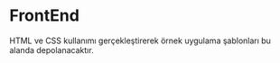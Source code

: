 # FrontEnd
 HTML ve CSS kullanımı gerçekleştirerek örnek uygulama şablonları bu alanda depolanacaktır.
